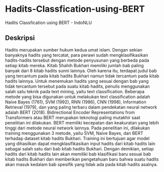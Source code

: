 # Hadits-Classfication-using-BERT
Hadits Classfication using BERT - IndoNLU

## Deskripsi
Hadits merupakan sumber hukum kedua umat islam. Dengan sekian banyaknya hadits yang tercatat, para perawi sudah mengklasifikasikan hadits-hadits tersebut dengan metode penyusunan yang berbeda pada setiap kitab mereka. Kitab Shahih Bukhari memiliki jumlah bab paling banyak dari 8 kitab hadits sunni lainnya. Oleh karena itu, terdapat judul bab yang tercantum pada kitab hadits Bukhari namun tidak tercantum pada kitab hadits lainnya. 
Untuk menemukan hadits yang sesuai dengan bab yang tidak tercantum tersebut pada suatu kitab hadits, penulis menggunakan salah satu teknik pada text mining, yaitu text classification. Beberapa metode yang bisa digunakan untuk melakukan text classification adalah Naive Bayes (1761), SVM (1992), RNN (1986), CNN (1998), Information Retrieval (1979), dan yang paling terbaru dalam pendekatan neural network adalah BERT (2018). Bidirectional Encoder Representations from Transformers atau BERT merupakan teknologi paling mutakhir saat penelitian ini dilakukan. BERT memiliki kecepatan dan keakuratan yang lebih tinggi dari metode neural network lainnya. Pada penelitian ini, dilakukan training menggunakan 3 metode, yaitu SVM, Naive Bayes, dan BERT terhadap dataset kitab hadits Bukhari. Training ini bertujuan agar model yang dihasilkan dapat mengklasifikasikan input hadits dari kitab hadits lain sebagai salah satu dari bab kitab hadits Bukhari. 
Dengan demikian, setiap hadits dari kitab hadits lain akan memiliki bab klasifikasi baru sesuai bab kitab hadits Bukhari dan memberikan pengetahuan baru bahwa suatu hadits akan masuk kedalam bab spesifik yang tidak ada pada kitab hadits asalnya.



